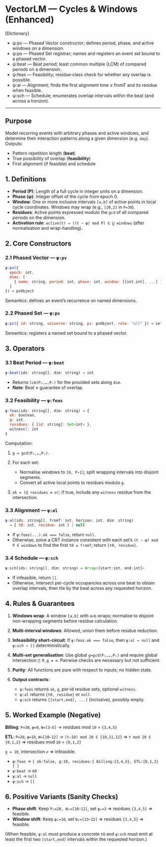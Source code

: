 # VectorLM — Cycles & Windows (Enhanced)

\[Dictionary]

* ψ\:pv — Phased Vector constructor; defines period, phase, and active windows on a dimension.
* ψ\:ps — Phased Set registrar; names and registers an event set bound to a phased vector.
* ψ\:beat — Beat period; least common multiple (LCM) of compared periods on a dimension.
* ψ\:feas — Feasibility; residue‑class check for whether any overlap is possible.
* ψ\:al — Alignment; finds the first alignment time ≥ fromT and its residue when feasible.
* ψ\:sch — Schedule; enumerates overlap intervals within the beat (and across a horizon).

---

## Purpose

Model recurring events with arbitrary phases and active windows, and determine their interaction patterns along a given dimension (e.g. `day`). Outputs:

* Pattern repetition length (**beat**)
* True possibility of overlap (**feasibility**)
* First alignment (if feasible) and schedule

## 1. Definitions

* **Period (P)**: Length of a full cycle in integer units on a dimension.
* **Phase (φ)**: Integer offset of the cycle from epoch 0.
* **Window**: One or more inclusive intervals `[a,b]` of active points in local cycle coordinates. Windows may wrap (e.g., `[28,2]` in `P=30`).
* **Residues**: Active points expressed modulo the `gcd` of all compared periods on the dimension.
* **Activation rule**: `active(t) ⇔ ((t − φ) mod P) ∈ ⋃ windows` (after normalisation and wrap-handling).

## 2. Core Constructors

### 2.1 Phased Vector — `ψ:pv`

```js
ψ:pv({
  epoch: int,
  dims: [
    { name: string, period: int, phase: int, window: [[int,int], ...] }
  ]
}) → pvObject
```

Semantics: defines an event’s recurrence on named dimensions.

### 2.2 Phased Set — `ψ:ps`

```js
ψ:ps({ id: string, universe: string, pv: pvObject, rule: "all" }) → setId
```

Semantics: registers a named set bound to a phased vector.

## 3. Operators

### 3.1 Beat Period — `ψ:beat`

```js
ψ:beat(ids: string[], dim: string) → int
```

* Returns `lcm(P₁,…,Pₙ)` for the provided sets along `dim`.
* **Note**: Beat ≠ guarantee of overlap.

### 3.2 Feasibility — `ψ:feas`

```js
ψ:feas(ids: string[], dim: string) → {
  ok: boolean,
  g: int,
  residues: { [id: string]: Set<int> },
  witness?: int
}
```

Computation:

1. `g = gcd(P₁,…,Pₙ)`.
2. For each set:

   * Normalise windows to `[0, P−1]`; split wrapping intervals into disjoint segments.
   * Convert all active local points to residues modulo `g`.
3. `ok = (⋂ residues ≠ ∅)`; if true, include any `witness` residue from the intersection.

### 3.3 Alignment — `ψ:al`

```js
ψ:al(ids: string[], fromT: int, horizon: int, dim: string)
  → { t0: int, residue: int } | null
```

* If `ψ:feas(...).ok === false`, return `null`.
* Otherwise, solve a CRT instance consistent with each set’s `(t − φ) mod P ∈ windows` to find the first `t0 ≥ fromT`; return `{t0, residue}`.

### 3.4 Schedule — `ψ:sch`

```js
ψ:sch(ids: string[], dim: string) → Array<[start:int, end:int]>
```

* If infeasible, return `[]`.
* Otherwise, intersect per-cycle occupancies across one beat to obtain overlap intervals, then tile by the beat across any requested horizon.

## 4. Rules & Guarantees

1. **Windows wrap**: A window `[a,b]` with `a>b` wraps; normalise to disjoint non-wrapping segments before residue calculation.
2. **Multi-interval windows**: Allowed; union them before residue reduction.
3. **Infeasibility short‑circuit**: If `ψ:feas.ok === false`, then `ψ:al → null` and `ψ:sch → []` deterministically.
4. **Multi‑set generalisation**: Use global `g=gcd(P₁,…,Pₙ)` and require global intersection `⋂ R_g ≠ ∅`. Pairwise checks are necessary but not sufficient.
5. **Purity**: All functions are pure with respect to inputs; no hidden state.
6. **Output contracts**:

   * `ψ:feas` returns `ok`, `g`, per‑id residue sets, optional `witness`.
   * `ψ:al` returns `{t0, residue}` or `null`.
   * `ψ:sch` returns `[[start,end], ...]` (inclusive), possibly empty.

## 5. Worked Example (Negative)

**Billing**: `P=30`, `φ=0`, `W=[3–5]` → residues mod `10` = `{3,4,5}`

**ETL**: `P=20`, `φ=10`, `W=[10–12]` → `(t−10) mod 20 ∈ {10,11,12}` ⇒ `t mod 20 ∈ {0,1,2}` ⇒ residues mod `10` = `{0,1,2}`

`g = 10`, intersection `∅` ⇒ infeasible.

* `ψ:feas` → `{ ok:false, g:10, residues:{ Billing:{3,4,5}, ETL:{0,1,2} } }`
* `ψ:beat` → `60`
* `ψ:al` → `null`
* `ψ:sch` → `[]`

## 6. Positive Variants (Sanity Checks)

* **Phase shift**: Keep `P₂=20, W₂=[10–12]`, set `φ₂=3` ⇒ residues `{3,4,5}` ⇒ feasible.
* **Window shift**: Keep `φ₂=10`, set `W₂=[13–15]` ⇒ residues `{3,4,5}` ⇒ feasible.

(When feasible, `ψ:al` must produce a concrete `t0` and `ψ:sch` must emit at least the first two `[start,end]` intervals within the requested horizon.)
